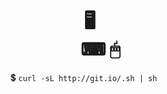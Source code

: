 <h1 align="center">🖥<br/>&nbsp;&nbsp;&nbsp;&nbsp;&nbsp;⌨&nbsp;🖱</h1>
<p align="center">💲&nbsp;<code>curl -sL http://git.io/.sh | sh</code>&nbsp;&nbsp;&nbsp;&nbsp;&nbsp;</p>
